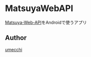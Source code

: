 MatsuyaWebAPI
====

[Matsuya-Web-API](https://github.com/maktoia/Matsuya-Web-API)をAndroidで使うアプリ

## Author

[umecchi](https://twitter.com/BJZE)
